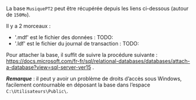 La base `MusiquePT2` peut être récupérée depuis les liens ci-dessous (autour de `150Mo`).

Il y a 2 morceaux :
- '.mdf' est le fichier des données : TODO:
- '.ldf' est le fichier du journal de transaction : TODO:

Pour attacher la base, il suffit de suivre la procédure suivante :
https://docs.microsoft.com/fr-fr/sql/relational-databases/databases/attach-a-database?view=sql-server-ver15 .

***Remarque*** : il peut y avoir un problème de droits d’accès sous Windows, facilement contournable en déposant la base dans l’espace `C:\Utilisateurs\Public\`.
